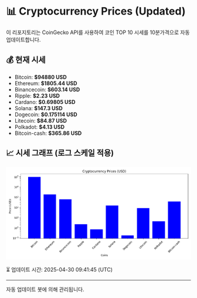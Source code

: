 
# 📊 Cryptocurrency Prices (Updated)

이 리포지토리는 CoinGecko API를 사용하여 코인 TOP 10 시세를 10분가격으로 자동 업데이트합니다.

## 💰 현재 시세
- Bitcoin: **$94880 USD**
- Ethereum: **$1805.44 USD**
- Binancecoin: **$603.14 USD**
- Ripple: **$2.23 USD**
- Cardano: **$0.69805 USD**
- Solana: **$147.3 USD**
- Dogecoin: **$0.175114 USD**
- Litecoin: **$84.87 USD**
- Polkadot: **$4.13 USD**
- Bitcoin-cash: **$365.86 USD**

## 📈 시세 그래프 (로그 스케일 적용)
![Crypto Prices](crypto_prices.png)

⏳ 업데이트 시간: 2025-04-30 09:41:45 (UTC)

---
자동 업데이트 봇에 의해 관리됩니다.
